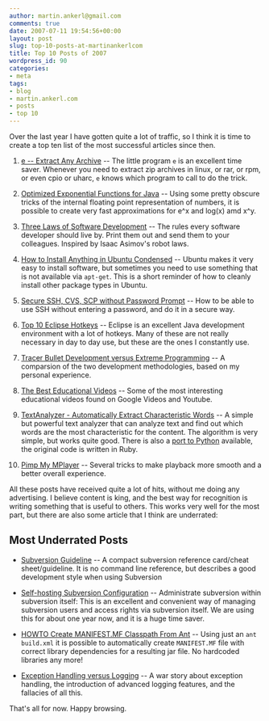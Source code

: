 ```yaml
---
author: martin.ankerl@gmail.com
comments: true
date: 2007-07-11 19:54:56+00:00
layout: post
slug: top-10-posts-at-martinankerlcom
title: Top 10 Posts of 2007
wordpress_id: 90
categories:
- meta
tags:
- blog
- martin.ankerl.com
- posts
- top 10
---
```


Over the last year I have gotten quite a lot of traffic, so I think it is time to create a top ten list of the most successful articles since then.


1. [e -- Extract Any Archive](/2006/08/11/program-e-extract-any-archive/) -- The little program `e` is an excellent time saver. Whenever you need to extract zip archives in linux, or rar, or rpm, or even cpio or uharc, `e` knows which program to call to do the trick.

1. [Optimized Exponential Functions for Java](/2007/02/11/optimized-exponential-functions-for-java/) -- Using some pretty obscure tricks of the internal floating point representation of numbers, it is possible to create very fast approximations for e^x and log(x) amd x^y.

1. [Three Laws of Software Development](/2007/01/05/three-laws-of-software-development/) -- The rules every software developer should live by. Print them out and send them to your colleagues. Inspired by Isaac Asimov's robot laws.

1. [How to Install Anything in Ubuntu Condensed](/2007/04/19/how-to-install-anything-in-ubuntu-condensed/) -- Ubuntu makes it very easy to install software, but sometimes you need to use something that is not available via `apt-get`. This is a short reminder of how to cleanly install other package types in Ubuntu.

1. [Secure SSH, CVS, SCP without Password Prompt](/2005/09/22/secure-ssh-cvs-scp-without-password-prompt/) -- How to be able to use SSH without entering a password, and do it in a secure way.

1. [Top 10 Eclipse Hotkeys](/2006/07/20/top-10-eclipse-hotkeys/) -- Eclipse is an excellent Java development environment with a lot of hotkeys. Many of these are not really necessary in day to day use, but these are the ones I constantly use.

1. [Tracer Bullet Development versus Extreme Programming](/2006/03/03/tracer-bullet-development-versus-extreme-programming/) -- A comparsion of the two development methodologies, based on my personal experience.

1. [The Best Educational Videos](/2006/12/08/educational-videos/) -- Some of the most interesting educational videos found on Google Videos and Youtube.

1. [TextAnalyzer - Automatically Extract Characteristic Words](/2007/01/09/textanalyzer-automatically-extract-characteristic-words/) -- A simple but powerful text analyzer that can analyze text and find out which words are the most characteristic for the content. The algorithm is very simple, but works quite good. There is also a [port to Python](/2007/03/29/textanalyzer-in-python/) available, the original code is written in Ruby.

1. [Pimp My MPlayer](/2006/06/10/pimp-my-mplayer/) -- Several tricks to make playback more smooth and a better overall experience.


All these posts have received quite a lot of hits, without me doing any advertising. I believe content is king, and the best way for recognition is writing something that is useful to others. This works very well for the most part, but there are also some article that I think are underrated:

## Most Underrated Posts

* [Subversion Guideline](/2006/01/24/subversion-guideline/) -- A compact subversion reference card/cheat sheet/guideline. It is no command line reference, but describes a good development style when using Subversion

* [Self-hosting Subversion Configuration](/2006/07/16/self-hosting-subversion-configuration/) -- Administrate subversion within subversion itself: This is an excellent and convenient way of managing subversion users and access rights via subversion itself. We are using this for about one year now, and it is a huge time saver.

* [HOWTO Create MANIFEST.MF Classpath From Ant](/2005/11/30/howto-create-manifestmf-classpath-from-ant/) -- Using just an `ant build.xml` it is possible to automatically create `MANIFEST.MF` file with correct library dependencies for a resulting jar file. No hardcoded libraries any more!


* [Exception Handling versus Logging](/2006/06/16/exception-handling-versus-logging/) -- A war story about exception handling, the introduction of advanced logging features, and the fallacies of all this.



That's all for now. Happy browsing.
